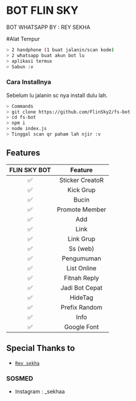 # BOT FLIN SKY 
BOT WHATSAPP BY : REY SEKHA

#Alat Tempur
```bash
> 2 handphone (1 buat jalanin/scan kode)
> 2 whatsapp buat akun bot lu 
> aplikasi termux
> Sabun :v
```

### Cara Installnya
Sebelum lu jalanin sc nya install dulu lah.
```bash
> Commands
> git clone https://github.com/FlinSky2/fs-bot
> cd fs-bot
> npm i
> node index.js
> Tinggal scan qr paham lah njir :v
```

## Features

| FLIN SKY BOT       |                Feature           |
| :-----------: | :--------------------------------: |
|       ✅       | Sticker CreatoR                  |
|       ✅       | Kick Grup                        |
|       ✅       | Bucin                            |
|       ✅       | Promote Member                   |
|       ✅       | Add                              |
|       ✅       | Link                             |
|       ✅       | Link Grup                        |
|       ✅       | Ss (web)                         |
|       ✅       | Pengumuman                       |
|       ✅       | List Online                      |
|       ✅       | Fitnah Reply                     |
|       ✅       | Jadi Bot Cepat                   |
|       ✅       | HideTag                          |
|       ✅       | Prefix Random                    |
|       ✅       | Info                             |
|       ✅       | Google Font                      |

## Special Thanks to
* [`Rey sekha`](https://github.com/FlinSky/fsbot)

### SOSMED
* Instagram : _sekhaa
